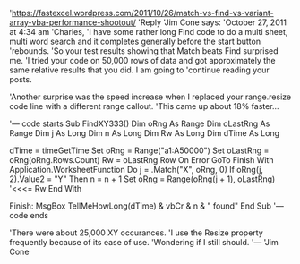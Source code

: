 'https://fastexcel.wordpress.com/2011/10/26/match-vs-find-vs-variant-array-vba-performance-shootout/
'Reply
'Jim Cone says:
'October 27, 2011 at 4:34 am
'Charles,
'I have some rather long Find code to do a multi sheet, multi word search and it completes generally before the start button 'rebounds.
'So your test results showing that Match beats Find surprised me.
'I tried your code on 50,000 rows of data and got approximately the same relative results that you did. I am going to 'continue reading your posts.

'Another surprise was the speed increase when I replaced your range.resize code line with a different range callout.
'This came up about 18% faster…

'— code starts
Sub FindXY333()
Dim oRng As Range
Dim oLastRng As Range
Dim j As Long
Dim n As Long
Dim Rw As Long
Dim dTime As Long

dTime = timeGetTime
Set oRng = Range("a1:A50000")
Set oLastRng = oRng(oRng.Rows.Count)
Rw = oLastRng.Row
On Error GoTo Finish
With Application.WorksheetFunction
Do
j = .Match("X", oRng, 0)
If oRng(j, 2).Value2 = "Y" Then n = n + 1
Set oRng = Range(oRng(j + 1), oLastRng) '<<<= Rw
End With

Finish:
MsgBox TellMeHowLong(dTime) & vbCr & n & " found"
End Sub
'— code ends

'There were about 25,000 XY occurances.
'I use the Resize property frequently because of its ease of use.
'Wondering if I still should.
'—
'Jim Cone
